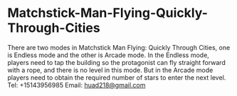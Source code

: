 # Matchstick-Man-Flying-Quickly-Through-Cities
There are two modes in Matchstick Man Flying: Quickly Through Cities, one is Endless mode and the other is Arcade mode. In the Endless mode, players need to tap the building so the protagonist can fly straight forward with a rope, and there is no level in this mode. But in the Arcade mode players need to obtain the required number of stars to enter the next level. 
Tel: +15143956985
Email: huad218@gmail.com
